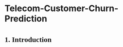 # Telecom-Customer-Churn-Prediction

<a id = "1" > </a> 
# <span style="font-family:serif; font-size:24px;"> 1. Introduction </span> 
  <a id = "introduction" > </a>
